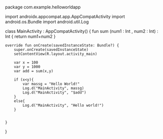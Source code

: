 package com.example.helloworldapp

import androidx.appcompat.app.AppCompatActivity
import android.os.Bundle
import android.util.Log

class MainActivity : AppCompatActivity() {
    fun sum (num1 : Int , num2 : Int) : Int {
        return num1+num2
    }

    override fun onCreate(savedInstanceState: Bundle?) {
        super.onCreate(savedInstanceState)
        setContentView(R.layout.activity_main)

        var x = 100
        var y = 1000
        var add = sum(x,y)

        if (x<y){
            var massg = "Hello World!"
            Log.d("MainActivity", massg)
            Log.d("MainActivity", "$add")
        }
        else{
            Log.d("MainActivity", "Hello world!")
        }


    }

}
